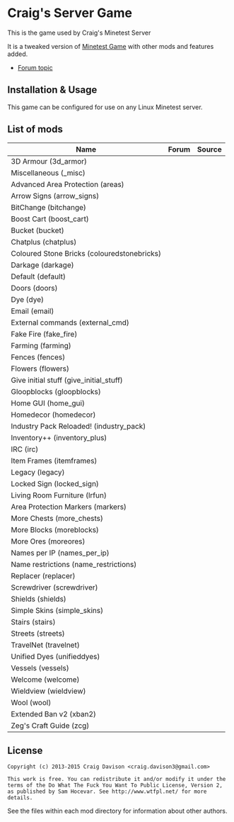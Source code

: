# Craig's Server Game
This is the game used by Craig's Minetest Server

It is a tweaked version of [Minetest Game](https://github.com/minetest/minetest_game) with other mods and features added.

* [Forum topic](https://forum.minetest.net/viewtopic.php?f=10&t=7010)

## Installation & Usage
This game can be configured for use on any Linux Minetest server.

## List of mods

| Name                                      | Forum | Source |
|-------------------------------------------|-------|--------|
|3D Armour (3d_armor)                       |||
|Miscellaneous (_misc)                      |||
|Advanced Area Protection (areas)           |||
|Arrow Signs (arrow_signs)                  |||
|BitChange (bitchange)                      |||
|Boost Cart (boost_cart)                    |||
|Bucket (bucket)                            |||
|Chatplus (chatplus)                        |||
|Coloured Stone Bricks (colouredstonebricks)|||
|Darkage (darkage)                          |||
|Default (default)                          |||
|Doors (doors)                              |||
|Dye (dye)                                  |||
|Email (email)           					|||
|External commands (external_cmd)           |||
|Fake Fire (fake_fire)                      |||
|Farming (farming)                          |||
|Fences (fences)                            |||
|Flowers (flowers)                          |||
|Give initial stuff (give_initial_stuff)    |||
|Gloopblocks (gloopblocks)                  |||
|Home GUI (home_gui)                        |||
|Homedecor (homedecor)                      |||
|Industry Pack Reloaded! (industry_pack)    |||
|Inventory++ (inventory_plus)               |||
|IRC (irc)             						|||
|Item Frames (itemframes)                   |||
|Legacy (legacy)                            |||
|Locked Sign (locked_sign)                  |||
|Living Room Furniture (lrfun)              |||
|Area Protection Markers (markers)          |||
|More Chests (more_chests)                  |||
|More Blocks (moreblocks)                   |||
|More Ores (moreores)                       |||
|Names per IP (names_per_ip)                |||
|Name restrictions (name_restrictions)      |||
|Replacer (replacer)                        |||
|Screwdriver (screwdriver)                  |||
|Shields (shields)                          |||
|Simple Skins (simple_skins)                |||
|Stairs (stairs)                            |||
|Streets (streets)                          |||
|TravelNet (travelnet)                      |||
|Unified Dyes (unifieddyes)                 |||
|Vessels (vessels)                          |||
|Welcome (welcome)                          |||
|Wieldview (wieldview)                      |||
|Wool (wool)                                |||
|Extended Ban v2 (xban2)                    |||
|Zeg's Craft Guide (zcg)                    |||

## License
```
Copyright (c) 2013-2015 Craig Davison <craig.davison3@gmail.com>

This work is free. You can redistribute it and/or modify it under the
terms of the Do What The Fuck You Want To Public License, Version 2,
as published by Sam Hocevar. See http://www.wtfpl.net/ for more details.
```
See the files within each mod directory for information about other authors.
